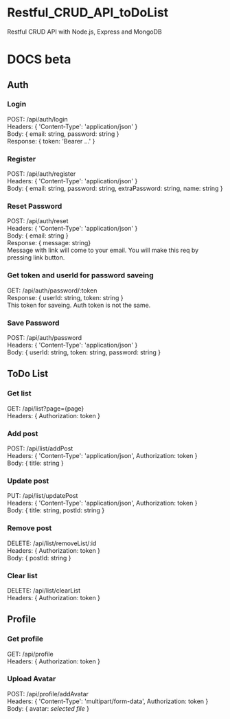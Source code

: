 # Restful_CRUD_API_toDoList
Restful CRUD API with Node.js, Express and MongoDB

# DOCS beta 

## Auth
### Login
POST: /api/auth/login <br />
Headers: { 'Content-Type': 'application/json' } <br />
Body: { email: string, password: string } <br />
Response: { token: 'Bearer ...' }
### Register
POST: /api/auth/register <br />
Headers: { 'Content-Type': 'application/json' } <br />
Body: { email: string, password: string, extraPassword: string, name: string } <br />
### Reset Password
POST: /api/auth/reset <br />
Headers: { 'Content-Type': 'application/json' } <br />
Body: { email: string } <br />
Response: { message: string} <br />
Message with link will come to your email. You will make this req by pressing link button.
### Get token and userId for password saveing
GET: /api/auth/password/:token <br />
Response: { userId: string, token: string } <br />
This token for saveing. Auth token is not the same. <br />
### Save Password
POST: /api/auth/password <br />
Headers: { 'Content-Type': 'application/json' } <br />
Body: { userId: string, token: string, password: string } <br />

## ToDo List

### Get list
GET: /api/list?page={page} <br />
Headers: { Authorization: token } <br />
### Add post
POST: /api/list/addPost <br />
Headers: { 'Content-Type': 'application/json', Authorization: token } <br />
Body: { title: string  } <br />
### Update post
PUT: /api/list/updatePost <br />
Headers: { 'Content-Type': 'application/json', Authorization: token } <br />
Body: { title: string, postId: string  } <br />
### Remove post
DELETE: /api/list/removeList/:id <br />
Headers: { Authorization: token } <br />
Body: { postId: string  } <br />
### Clear list
DELETE: /api/list/clearList <br />
Headers: { Authorization: token } <br />

## Profile
### Get profile
GET: /api/profile <br />
Headers: { Authorization: token } <br />
### Upload Avatar
POST: /api/profile/addAvatar <br />
Headers: { 'Content-Type': 'multipart/form-data', Authorization: token } <br />
Body: { avatar: *selected file* } <br />
